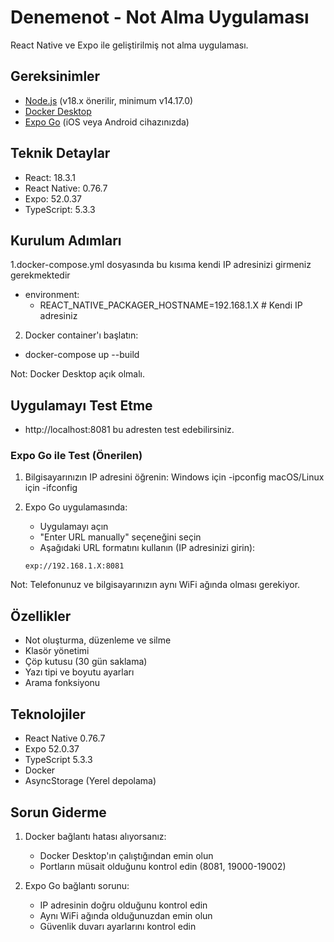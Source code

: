 # Denemenot - Not Alma Uygulaması

React Native ve Expo ile geliştirilmiş not alma uygulaması.

## Gereksinimler

- [Node.js](https://nodejs.org/) (v18.x önerilir, minimum v14.17.0)
- [Docker Desktop](https://www.docker.com/products/docker-desktop/)
- [Expo Go](https://expo.dev/client) (iOS veya Android cihazınızda)

## Teknik Detaylar
- React: 18.3.1
- React Native: 0.76.7
- Expo: 52.0.37
- TypeScript: 5.3.3

## Kurulum Adımları
1.docker-compose.yml dosyasında bu kısıma kendi IP adresinizi girmeniz gerekmektedir
 - environment:
      - REACT_NATIVE_PACKAGER_HOSTNAME=192.168.1.X # Kendi IP adresiniz
2. Docker container'ı başlatın:
 - docker-compose up --build

Not: Docker Desktop açık olmalı.
## Uygulamayı Test Etme
- http://localhost:8081 bu adresten test edebilirsiniz.
### Expo Go ile Test (Önerilen)
 
1. Bilgisayarınızın IP adresini öğrenin:
       Windows için
         -ipconfig
      macOS/Linux için
         -ifconfig

   
2. Expo Go uygulamasında:
   - Uygulamayı açın
   - "Enter URL manually" seçeneğini seçin
   - Aşağıdaki URL formatını kullanın (IP adresinizi girin):
   ```
   exp://192.168.1.X:8081
   ```
  
Not: Telefonunuz ve bilgisayarınızın aynı WiFi ağında olması gerekiyor.

## Özellikler

- Not oluşturma, düzenleme ve silme
- Klasör yönetimi
- Çöp kutusu (30 gün saklama)
- Yazı tipi ve boyutu ayarları
- Arama fonksiyonu

## Teknolojiler

- React Native 0.76.7
- Expo 52.0.37
- TypeScript 5.3.3
- Docker
- AsyncStorage (Yerel depolama)

## Sorun Giderme

1. Docker bağlantı hatası alıyorsanız:
   - Docker Desktop'ın çalıştığından emin olun
   - Portların müsait olduğunu kontrol edin (8081, 19000-19002)

2. Expo Go bağlantı sorunu:
   - IP adresinin doğru olduğunu kontrol edin
   - Aynı WiFi ağında olduğunuzdan emin olun
   - Güvenlik duvarı ayarlarını kontrol edin





